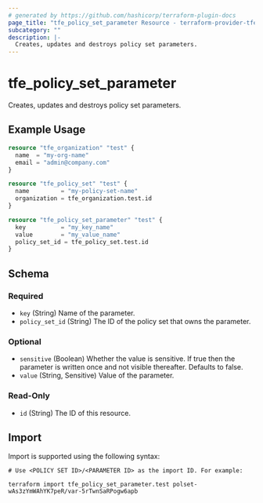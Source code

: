 ```yaml
---
# generated by https://github.com/hashicorp/terraform-plugin-docs
page_title: "tfe_policy_set_parameter Resource - terraform-provider-tfe"
subcategory: ""
description: |-
  Creates, updates and destroys policy set parameters.
---
```


# tfe_policy_set_parameter

Creates, updates and destroys policy set parameters.

## Example Usage 

```terraform
resource "tfe_organization" "test" {
  name  = "my-org-name"
  email = "admin@company.com"
}

resource "tfe_policy_set" "test" {
  name         = "my-policy-set-name"
  organization = tfe_organization.test.id
}

resource "tfe_policy_set_parameter" "test" {
  key          = "my_key_name"
  value        = "my_value_name"
  policy_set_id = tfe_policy_set.test.id
}
```

<!-- schema generated by tfplugindocs -->
## Schema

### Required

- `key` (String) Name of the parameter.
- `policy_set_id` (String) The ID of the policy set that owns the parameter.

### Optional

- `sensitive` (Boolean) Whether the value is sensitive. If true then the parameter is written once and not visible thereafter. Defaults to false.
- `value` (String, Sensitive) Value of the parameter.

### Read-Only

- `id` (String) The ID of this resource.

## Import

Import is supported using the following syntax:

```shell
# Use <POLICY SET ID>/<PARAMETER ID> as the import ID. For example:

terraform import tfe_policy_set_parameter.test polset-wAs3zYmWAhYK7peR/var-5rTwnSaRPogw6apb
```